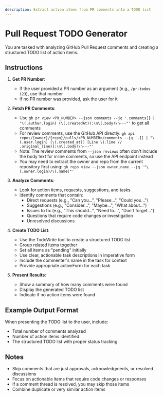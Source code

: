 ```yaml
---
description: Extract action items from PR comments into a TODO list
---
```


# Pull Request TODO Generator

You are tasked with analyzing GitHub Pull Request comments and creating a structured TODO list of action items.

## Instructions

1. **Get PR Number**:
   - If the user provided a PR number as an argument (e.g., `/pr-todos 123`), use that number
   - If no PR number was provided, ask the user for it

2. **Fetch PR Comments**:
   - Use `gh pr view <PR_NUMBER> --json comments --jq '.comments[] | "\(.author.login) (\(.createdAt)):\n\(.body)\n---"'` to get all comments
   - For review comments, use the GitHub API directly: `gh api repos/{owner}/{repo}/pulls/<PR_NUMBER>/comments --jq '.[] | "\(.user.login) (\(.created_at)) [Line \(.line // .original_line)]:\n\(.body)\n---"'`
   - Note: The review comments from `--json reviews` often don't include the body text for inline comments, so use the API endpoint instead
   - You may need to extract the owner and repo from the current repository first using: `gh repo view --json owner,name --jq '"\(.owner.login)/\(.name)"'`

3. **Analyze Comments**:
   - Look for action items, requests, suggestions, and tasks
   - Identify comments that contain:
     - Direct requests (e.g., "Can you...", "Please...", "Could you...")
     - Suggestions (e.g., "Consider...", "Maybe...", "What about...")
     - Issues to fix (e.g., "This should...", "Need to...", "Don't forget...")
     - Questions that require code changes or investigation
     - Unresolved discussions

4. **Create TODO List**:
   - Use the TodoWrite tool to create a structured TODO list
   - Group related items together
   - Set all items as "pending" initially
   - Use clear, actionable task descriptions in imperative form
   - Include the commenter's name in the task for context
   - Provide appropriate activeForm for each task

5. **Present Results**:
   - Show a summary of how many comments were found
   - Display the generated TODO list
   - Indicate if no action items were found

## Example Output Format

When presenting the TODO list to the user, include:
- Total number of comments analyzed
- Number of action items identified
- The structured TODO list with proper status tracking

## Notes

- Skip comments that are just approvals, acknowledgments, or resolved discussions
- Focus on actionable items that require code changes or responses
- If a comment thread is resolved, you may skip those items
- Combine duplicate or very similar action items
